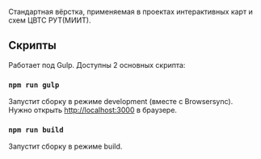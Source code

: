 Стандартная вёрстка, применяемая в проектах интерактивных карт и схем ЦВТС РУТ(МИИТ).

## Скрипты

Работает под Gulp. Доступны 2 основных скрипта:

### `npm run gulp`

Запустит сборку в режиме development (вместе с Browsersync).<br />
Нужно открыть [http://localhost:3000](http://localhost:3000) в браузере.

### `npm run build`

Запустит сборку в режиме build.<br />